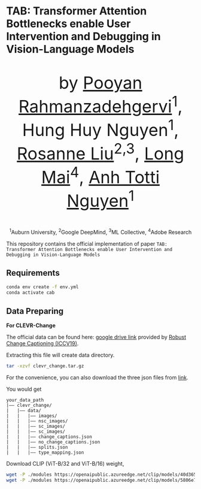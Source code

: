 # TAB: Transformer Attention Bottlenecks enable User Intervention and Debugging in Vision-Language Models

<div align="center">    
    <p style="font-size: 45px;"> by 
        <a href="https://pooyanrg.me">Pooyan Rahmanzadehgervi</a><sup>1</sup>, 
        <a>Hung Huy Nguyen</a><sup>1</sup>, 
        <a href="https://rosanneliu.com/">Rosanne Liu</a><sup>2,3</sup>, 
        <a href="https://mai-t-long.com/">Long Mai</a><sup>4</sup>, 
        <a href="https://anhnguyen.me/research/">Anh Totti Nguyen</a><sup>1</sup>
    </p>
    <p>
        <sup>1</sup>Auburn University, 
        <sup>2</sup>Google DeepMind,
        <sup>3</sup>ML Collective,
        <sup>4</sup>Adobe Research
    </p>

    
<!-- [![Website](http://img.shields.io/badge/Website-4b44ce.svg)](https://vlmsareblind.github.io/)
[![arXiv](https://img.shields.io/badge/arXiv-2407.06581-b31b1b.svg)](https://arxiv.org/abs/2407.06581)
[![Hugging Face Dataset](https://img.shields.io/badge/%F0%9F%A4%97%20Hugging%20Face-Dataset-red)](https://huggingface.co/datasets/XAI/vlmsareblind) -->
    
</div>

<!-- This repository contains the code and data for the paper `Vision Language Models Are Blind`.

    @article{vlms2024blind,
      title={Vision language models are blind},
      author={Rahmanzadehgervi, Pooyan and Bolton, Logan and Taesiri, Mohammad Reza and Nguyen, Anh Totti},
      journal={arXiv preprint arXiv:2407.06581},
      year={2024}
    } -->


This repository contains the official implementation of paper `TAB: Transformer Attention Bottlenecks enable User Intervention and
Debugging in Vision-Language Models`

## Requirements

```sh
conda env create -f env.yml
conda activate cab
```


## Data Preparing

**For CLEVR-Change**

The official data can be found here: [google drive link](https://drive.google.com/file/d/1HJ3gWjaUJykEckyb2M0MB4HnrJSihjVe/view) provided by [Robust Change Captioning (ICCV19)](https://github.com/Seth-Park/RobustChangeCaptioning). 

Extracting this file will create data directory.

```sh
tar -xzvf clevr_change.tar.gz
```

For the convenience, you can also download the three json files from [link](https://drive.google.com/drive/folders/1g8QD6Y3La8cIamE7jeSSlXTw8G3r5Q8o?usp=sharing).

You would get

```
your_data_path
|–– clevr_change/
|   |–– data/
|   |   |–– images/
|   |   |–– nsc_images/
|   |   |–– sc_images/
|   |   |–– sc_images/
|   |   |–– change_captions.json
|   |   |–– no_change_captions.json
|   |   |–– splits.json
|   |   |–– type_mapping.json
```

Download CLIP (ViT-B/32 and ViT-B/16) weight,
```sh
wget -P ./modules https://openaipublic.azureedge.net/clip/models/40d365715913c9da98579312b702a82c18be219cc2a73407c4526f58eba950af/ViT-B-32.pt
wget -P ./modules https://openaipublic.azureedge.net/clip/models/5806e77cd80f8b59890b7e101eabd078d9fb84e6937f9e85e4ecb61988df416f/ViT-B-16.pt
```

